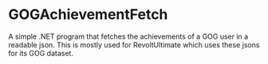 # GOGAchievementFetch

A simple .NET program that fetches the achievements of a GOG user in a readable json. This is mostly used for RevoltUltimate which uses these jsons for its GOG dataset.
